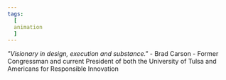 ```yaml
---
tags:
  [
  animation
  ]
---
```

<i>"Visionary in design, execution and substance."</i> -  Brad Carson - Former Congressman and current President of both the University of Tulsa and Americans for Responsible Innovation